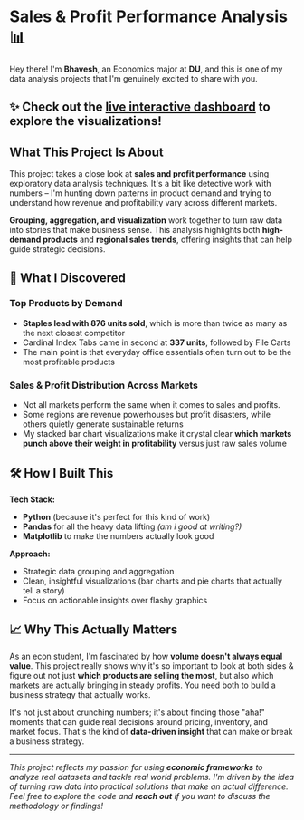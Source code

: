 # Sales & Profit Performance Analysis 📊

Hey there! I'm **Bhavesh**, an Economics major at **DU**, and this is one of my data analysis projects that I'm genuinely excited to share with you.

## ✨ Check out the **[live interactive dashboard](https://nbviewer.org/github/bhavbooks/Sales-and-Profit-Analysis-using-Python/blob/main/graphics.html)** to explore the visualizations!

## What This Project Is About

This project takes a close look at **sales and profit performance** using exploratory data analysis techniques. It's a bit like detective work with numbers – I'm hunting down patterns in product demand and trying to understand how revenue and profitability vary across different markets.

**Grouping, aggregation, and visualization** work together to turn raw data into stories that make business sense. This analysis highlights both **high-demand products** and **regional sales trends**, offering insights that can help guide strategic decisions.

## 🔑 What I Discovered

### Top Products by Demand

- **Staples lead with 876 units sold**, which is more than twice as many as the next closest competitor
- Cardinal Index Tabs came in second at **337 units**, followed by File Carts
- The main point is that everyday office essentials often turn out to be the most profitable products

### Sales & Profit Distribution Across Markets

- Not all markets perform the same when it comes to sales and profits.
- Some regions are revenue powerhouses but profit disasters, while others quietly generate sustainable returns
- My stacked bar chart visualizations make it crystal clear **which markets punch above their weight in profitability** versus just raw sales volume

## 🛠️ How I Built This

**Tech Stack:**

- **Python** (because it's perfect for this kind of work)
- **Pandas** for all the heavy data lifting _(am i good at writing?)_
- **Matplotlib** to make the numbers actually look good

**Approach:**

- Strategic data grouping and aggregation
- Clean, insightful visualizations (bar charts and pie charts that actually tell a story)
- Focus on actionable insights over flashy graphics

## 📈 Why This Actually Matters

As an econ student, I'm fascinated by how **volume doesn't always equal value**. This project really shows why it's so important to look at both sides & figure out not just **which products are selling the most**, but also which markets are actually bringing in steady profits. You need both to build a business strategy that actually works.

It's not just about crunching numbers; it's about finding those "aha!" moments that can guide real decisions around pricing, inventory, and market focus. That's the kind of **data-driven insight** that can make or break a business strategy.

---

_This project reflects my passion for using **economic frameworks** to analyze real datasets and tackle real world problems. I'm driven by the idea of turning raw data into practical solutions that make an actual difference. Feel free to explore the code and **reach out** if you want to discuss the methodology or findings!_

